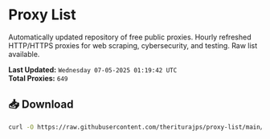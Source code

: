# Proxy List

Automatically updated repository of free public proxies. Hourly refreshed HTTP/HTTPS proxies for web scraping, cybersecurity, and testing. Raw list available.

**Last Updated:** `Wednesday 07-05-2025 01:19:42 UTC`  
**Total Proxies:** `649`

## 📥 Download
```bash
curl -O https://raw.githubusercontent.com/theriturajps/proxy-list/main/proxies.txt

